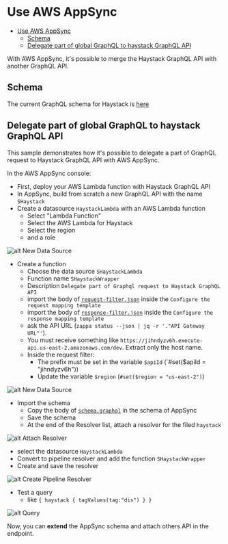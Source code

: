 # Use AWS AppSync

<!--TOC-->

- [Use AWS AppSync](#use-aws-appsync)
  - [Schema](#schema)
  - [Delegate part of global GraphQL to haystack GraphQL API](#delegate-part-of-global-graphql-to-haystack-graphql-api)

<!--TOC-->

With AWS AppSync, it's possible to merge the Haystack GraphQL API with another GraphQL API.

## Schema

The current GraphQL schema for Haystack
is [here](https://raw.githubusercontent.com/engie-group/shaystack/develop/schema.graphql)

## Delegate part of global GraphQL to haystack GraphQL API

This sample demonstrates how it's possible to delegate a part of GraphQL request to Haystack GraphQL API with AWS
AppSync.

In the AWS AppSync console:

* First, deploy your AWS Lambda function with Haystack GraphQL API
* In AppSync, build from scratch a new GraphQL API with the name `SHaystack`
* Create a datasource `HaystackLambda` with an AWS Lambda function
  - Select "Lambda Function"
  - Select the AWS Lambda for Haystack
  - Select the region
  - and a role

![alt New Data Source][newDataSource]

* Create a function
  - Choose the data source `SHaystackLambda`
  - Function name `SHaystackWrapper`
  - Description `Delegate part of Graphql request to Haystack GraphQL API`
  - import the body
    of [`request-filter.json`](https://raw.githubusercontent.com/engie-group/shaystack/develop/AWS_appsync/request-filter.json)
    inside the
    `Configure the request mapping template`
  - import the body
    of [`response-filter.json`](https://raw.githubusercontent.com/engie-group/shaystack/develop/AWS_appsync/response-filter.json)
    inside the
    `Configure the response mapping template`
  - ask the API URL (`zappa status --json | jq -r '."API Gateway URL"'`).
  - You must receive something like `https://jihndyzv6h.execute-api.us-east-2.amazonaws.com/dev`. Extract only the host
    name.
  - Inside the request filter:
    - The prefix must be set in the variable `$apiId` (`#set($apiId = "jihndyzv6h"))
    - Update the variable `$region` (`#set($region = "us-east-2")`)

![alt New Data Source][newFunction]

* Import the schema
  - Copy the body of [`schema.graphql`](https://raw.githubusercontent.com/engie-group/shaystack/develop/schema.graphql)
    in the schema of AppSync
  - Save the schema
  - At the end of the Resolver list, attach a resolver for the filed `haystack`

![alt Attach Resolver][attachResolver]

- select the datasource `HaystackLambda`
- Convert to pipeline resolver and add the function `SHaystackWrapper`
- Create and save the resolver

![alt Create Pipeline Resolver][createPipelineResolver]

* Test a query
  - like `{ haystack { tagValues(tag:"dis") } }`

![alt Query][query]

Now, you can **extend** the AppSync schema and attach others API in the endpoint.

[newDataSource]: New_Data_Source.png "New Data Source"

[newFunction]: New_Function.png "New Function"

[attachResolver]: Attach_Resolver.png "Attach Resolver"

[createPipelineResolver]: Create_Pipeline_Resolver.png "Create Pipeline resolver"

[query]: Queries.png "Query"